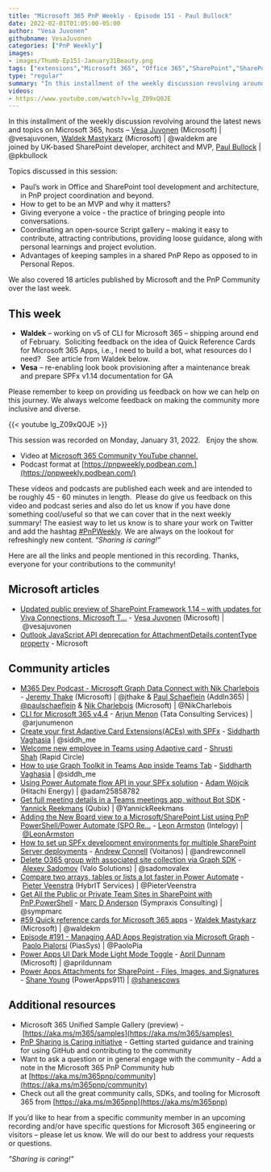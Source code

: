 ```yaml
---
title: "Microsoft 365 PnP Weekly - Episode 151 - Paul Bullock"
date: 2022-02-01T01:05:00-05:00
author: "Vesa Juvonen"
githubname: VesaJuvonen
categories: ["PnP Weekly"]
images:
- images/Thumb-Ep151-January31Beauty.png
tags: ["extensions","Microsoft 365", "Office 365","SharePoint","SharePoint Framework"]
type: "regular"
summary: "In this installment of the weekly discussion revolving around the latest news and topics on Microsoft 365, hosts – Vesa Juvonen (Microsoft), Waldek Mastykarz (Microsoft) are joined by UK-based SharePoint developer, architect and MVP, Paul Bullock"
videos:
- https://www.youtube.com/watch?v=lg_Z09xQ0JE
---
```



In this installment of the weekly discussion revolving around the latest news and topics on Microsoft 365, hosts – [Vesa Juvonen](https://twitter.com/vesajuvonen) (Microsoft) | @vesajuvonen, [Waldek Mastykarz](https://twitter.com/waldekm) (Microsoft) | @waldekm are joined by UK-based SharePoint developer, architect and MVP, [Paul Bullock](https://twitter.com/pkbullock) | @pkbullock

Topics discussed in this session:

*   Paul’s work in Office and SharePoint tool development and architecture, in PnP project coordination and beyond.
*   How to get to be an MVP and why it matters?
*   Giving everyone a voice - the practice of bringing people into conversations.
*   Coordinating an open-source Script gallery – making it easy to contribute, attracting contributions, providing loose guidance, along with personal learnings and project evolution.
*   Advantages of keeping samples in a shared PnP Repo as opposed to in Personal Repos.

We also covered 18 articles published by Microsoft and the PnP Community over the last week. 

## This week

*   **Waldek** – working on v5 of CLI for Microsoft 365 – shipping around end of February.  Soliciting feedback on the idea of Quick Reference Cards for Microsoft 365 Apps, i.e., I need to build a bot, what resources do I need?   See article from Waldek below. 
*   **Vesa** – re-enabling look book provisioning after a maintenance break and prepare SPFx v1.14 documentation for GA

Please remember to keep on providing us feedback on how we can help on this journey. We always welcome feedback on making the community more inclusive and diverse.

{{< youtube lg_Z09xQ0JE >}}

This session was recorded on Monday, January 31, 2022.   Enjoy the show. 

*   Video at [Microsoft 365 Community YouTube channel.](https://aka.ms/m365pnp-videos)
*   Podcast format at [https://pnpweekly.podbean.com.](https://pnpweekly.podbean.com/)

These videos and podcasts are published each week and are intended to be roughly 45 - 60 minutes in length.  Please do give us feedback on this video and podcast series and also do let us know if you have done something cool/useful so that we can cover that in the next weekly summary! The easiest way to let us know is to share your work on Twitter and add the hashtag [#PnPWeekly](https://twitter.com/search?q=%23pnpweekly). We are always on the lookout for refreshingly new content. “_Sharing is caring!”_ 

Here are all the links and people mentioned in this recording. Thanks, everyone for your contributions to the community!

## Microsoft articles

*   [Updated public preview of SharePoint Framework 1.14 – with updates for Viva Connections, Microsoft T...](https://devblogs.microsoft.com/microsoft365dev/updated-public-preview-of-sharepoint-framework-1-14-with-updates-for-viva-connections-microsoft-teams-and-sharepoint/) - [Vesa Juvonen](https://twitter.com/vesajuvonen) (Microsoft) | @vesajuvonen
*   [Outlook JavaScript API deprecation for AttachmentDetails.contentType property](https://devblogs.microsoft.com/microsoft365dev/outlook-javascript-api-deprecation-for-attachmentdetails-contenttype-property/) - Microsoft

## Community articles

*   [M365 Dev Podcast - Microsoft Graph Data Connect with Nik Charlebois](https://dev.to/pnpweekly/microsoft-365-pnp-weekly-episode-145-29th-of-november-2021) - [Jeremy Thake](https://twitter.com/jthake) (Microsoft) | @jthake & [Paul Schaeflein](https://twitter.com/paulschaeflein) (AddIn365) | [@paulschaeflein](/t5/user/viewprofilepage/user-id/113) & [Nik Charlebois](https://twitter.com/NikCharlebois) (Microsoft) | @NikCharlebois
*   [CLI for Microsoft 365 v4.4](https://techcommunity.microsoft.com/t5/microsoft-365-pnp-blog/cli-for-microsoft-365-v4-4/ba-p/3070209) - [Arjun Menon](https://twitter.com/arjunumenon) (Tata Consulting Services) | @arjunumenon
*   [Create your first Adaptive Card Extensions(ACEs) with SPFx](https://techcommunity.microsoft.com/t5/microsoft-365-pnp-blog/create-your-first-adaptive-card-extensions-aces-with-spfx/ba-p/3071038) - [Siddharth Vaghasia](https://twitter.com/siddh_me) | @siddh\_me
*   [Welcome new employee in Teams using Adaptive card](https://techcommunity.microsoft.com/t5/microsoft-365-pnp-blog/welcome-new-employee-in-teams-using-adaptive-card/ba-p/3067069) - [Shrusti Shah](https://www.linkedin.com/in/shrushti-shah-bba565162/) (Rapid Circle)
*   [How to use Graph Toolkit in Teams App inside Teams Tab](https://techcommunity.microsoft.com/t5/microsoft-365-pnp-blog/how-to-use-graph-toolkit-in-teams-app-inside-teams-tab/ba-p/3070964) - [Siddharth Vaghasia](https://twitter.com/siddh_me) | @siddh\_me
*   [Using Power Automate flow API in your SPFx solution](https://techcommunity.microsoft.com/t5/microsoft-365-pnp-blog/using-power-automate-flow-api-in-your-spfx-solution/ba-p/3071801) - [Adam Wójcik](https://twitter.com/adam25858782) (Hitachi Energy) | @adam25858782
*   [Get full meeting details in a Teams meetings app, without Bot SDK](https://blog.yannickreekmans.be/get-full-meeting-details-in-a-teams-meetings-app-without-using-bot-sdk/) - [Yannick Reekmans](https://twitter.com/YannickReekmans) (Qubix) | @YannickReekmans
*   [Adding the New Board view to a Microsoft/SharePoint List using PnP PowerShell/Power Automate (SPO Re...](https://www.leonarmston.com/2022/01/adding-the-new-board-view-to-a-microsoft-sharepoint-list-using-pnp-powershell-power-automate-spo-rest-api/) - [Leon Armston](https://twitter.com/LeonArmston) (Intelogy) | [@LeonArmston](/t5/user/viewprofilepage/user-id/855621)
*   [How to set up SPFx development environments for multiple SharePoint Server deployments](https://www.voitanos.io/blog/how-to-setup-sharepoint-framework-development-environment-for-multiple-sharepoint-server-deployments) - [Andrew Connell](https://twitter.com/andrewconnell) (Voitanos) | @andrewconnell
*   [Delete O365 group with associated site collection via Graph SDK](http://sadomovalex.blogspot.com/2022/01/delete-o365-group-with-associated-site.html) - [Alexey Sadomov](https://twitter.com/sadomovalex) (Valo Solutions) | @sadomovalex
*   [Compare two arrays, tables or lists a lot faster in Power Automate](https://sharepains.com/2022/01/27/compare-two-arrays-power-automate/) \- [Pieter Veenstra](https://twitter.com/PieterVeenstra) (HybrIT Services) | @PieterVeenstra
*   [Get All the Public or Private Team Sites in SharePoint with PnP.PowerShell](https://sympmarc.com/2022/01/27/get-all-the-public-or-private-team-sites-in-sharepoint-with-pnp-powershell/) - [Marc D Anderson](https://twitter.com/sympmarc) (Sympraxis Consulting) | @sympmarc
*   [#59 Quick reference cards for Microsoft 365 apps](https://blog.mastykarz.nl/quick-reference-cards-microsoft-365-apps/) - [Waldek Mastykarz](https://twitter.com/waldekm) (Microsoft) | @waldekm
*   [Episode #191 - Managing AAD Apps Registration via Microsoft Graph](https://www.youtube.com/watch?v=0_qcMqkAICA) - [Paolo Pialorsi](https://twitter.com/PaoloPia) (PiasSys) | @PaoloPia
*   [Power Apps UI Dark Mode Light Mode Toggle](https://www.youtube.com/watch?v=-VAfYb_uqNg) - [April Dunnam](https://twitter.com/aprildunnam) (Microsoft) | @aprildunnam
*   [Power Apps Attachments for SharePoint - Files, Images, and Signatures](https://www.youtube.com/watch?v=K74UFYgrKB4) - [Shane Young](https://twitter.com/ShanesCows) (PowerApps911) | [@shanescows](/t5/user/viewprofilepage/user-id/788901)

## Additional resources

*   Microsoft 365 Unified Sample Gallery (preview) - [https://aka.ms/m365/samples](https://aka.ms/m365/samples) 
*   [PnP Sharing is Caring initiative](https://aka.ms/sharing-is-caring) \- Getting started guidance and training for using GitHub and contributing to the community
*   Want to ask a question or in general engage with the community - Add a note in the Microsoft 365 PnP Community hub at [https://aka.ms/m365pnp/community](https://aka.ms/m365pnp/community)
*   Check out all the great community calls, SDKs, and tooling for Microsoft 365 from [https://aka.ms/m365pnp](https://aka.ms/m365pnp)

If you’d like to hear from a specific community member in an upcoming recording and/or have specific questions for Microsoft 365 engineering or visitors – please let us know. We will do our best to address your requests or questions.

_"Sharing is caring!"_ 

